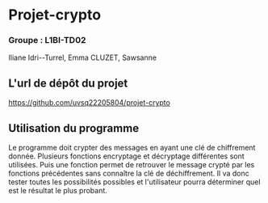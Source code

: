 # Projet-crypto
### Groupe : L1BI-TD02
Iliane Idri--Turrel,
Emma CLUZET,
Sawsanne 

## L'url de dépôt du projet

https://github.com/uvsq22205804/projet-crypto

## Utilisation du programme

Le programme doit crypter des messages en ayant une clé de chiffrement donnée. Plusieurs fonctions encryptage et décryptage différentes sont utilisées. Puis une fonction permet de retrouver le message crypté par les fonctions précédentes sans connaître la clé de déchiffrement. Il va donc tester toutes les possibilités possibles et l'utilisateur pourra déterminer quel est le résultat le plus probant.
